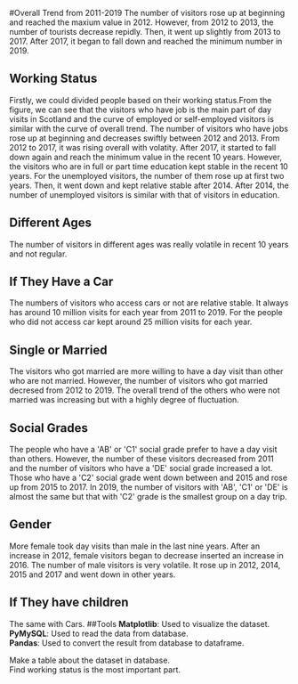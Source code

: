 #Overall Trend from 2011-2019
The number of visitors rose up at beginning and reached the maxium value in 2012. However, 
from 2012 to 2013, the number of tourists decrease repidly. Then, it went up slightly from 
2013 to 2017. After 2017, it began to fall down and reached the minimum number in 2019.
## Working Status
Firstly, we could divided people based on their working status.From the figure, 
we can see that the visitors who have job is the main part of day visits 
in Scotland and  the curve of employed or self-employed visitors is similar with the curve 
of overall trend. The number of visitors who have jobs rose up at beginning and decreases 
swiftly between 2012 and 2013. From 2012 to 2017, it was rising overall with volatity.
After 2017, it started to fall down again and reach the minimum value in the recent 10 
years. However, the visitors who are in full or part time education kept stable in the 
recent 10 years. For the unemployed visitors, the number of them rose up at first two 
years. Then, it went down and kept relative stable after 2014. After 2014, the number 
of unemployed visitors is similar with that of visitors in education.
## Different Ages
The number of visitors in different ages was really volatile in recent 10 
years and not regular.
## If They Have a Car
The numbers of visitors who access cars or not are relative stable. It always 
has around 10 million visits for each year from 2011 to 2019. For the people 
who did not access car kept around 25 million visits for each year.
## Single or Married
The visitors who got married are more willing to have a day visit than 
other who are not married. However, the number of visitors who got married 
decresed from 2012 to 2019. The overall trend of the others who were not married 
was increasing but with a highly degree of fluctuation.
## Social Grades
The people who have a 'AB' or 'C1' social grade prefer to have a day visit than others. 
However, the number of these visitors decreased from 2011 and the number of visitors who 
have a 'DE' social grade increased a lot. Those who have a 'C2' social grade went down between 
and 2015 and rose up from 2015 to 2017. In 2019, the number of visitors with 'AB', 'C1' or 'DE' 
is almost the same but that with 'C2' grade is the smallest group on a day trip.
## Gender
More female took day visits than male in the last nine years. After an increase in 2012, 
female visitors began to decrease inserted an increase in 2016. The number of male visitors 
is very volatile. It rose up in 2012, 2014, 2015 and 2017 and went down in other years.
## If They have children
The same with Cars.
##Tools
**Matplotlib**: Used to visualize the dataset.  
**PyMySQL**: Used to read the data from database.  
**Pandas**: Used to convert the result from database to dataframe.

Make a table about the dataset in database.  
Find working status is the most important part.